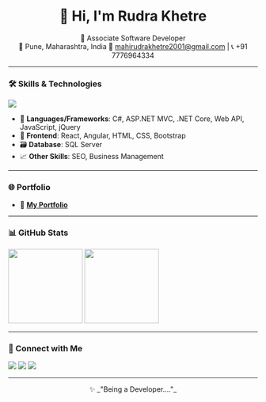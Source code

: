 <h1 align="center">👋 Hi, I'm Rudra Khetre</h1>

<p align="center"
  <img src="https://media.naukri.com/media/jphotov1/l244%253ALukcMTq72QcQE7i5UQgEbpsxwHgmbs88g1t73KTDWz9Radd4f6%252FjA4whEvkL?v=20250107160536" width="150" alt="Profile Picture" style="border-radius: 50%;" />
</p>

<p align="center">
  🚀 Associate Software Developer
  <br/>
  📍 Pune, Maharashtra, India  
  📧 <a href="mailto:mahirudrakhetre2001@gmail.com">mahirudrakhetre2001@gmail.com</a> | 📞 +91 7776964334
</p>

---

### 🛠️ Skills & Technologies

<p align="left">
<img src="https://skillicons.dev/icons?i=csharp,sqlserver,js,jquery,react,angular,html,css,bootstrap,git,github,vscode,visualstudio" />

</p>

- 🔧 **Languages/Frameworks**: C#, ASP.NET MVC, .NET Core, Web API, JavaScript, jQuery  
- 🧰 **Frontend**: React, Angular, HTML, CSS, Bootstrap  
- 🗃️ **Database**: SQL Server  
- 📈 **Other Skills**: SEO, Business Management  

---

### 🌐 Portfolio

- 🔗 [**My Portfolio**](https://rudra-khetre-resume.netlify.app/)

---

### 📊 GitHub Stats

<p align="left">
  <img src="https://github-readme-stats.vercel.app/api?username=RudraKhetre&show_icons=true&theme=github_dark" height="150" />
  <img src="https://github-readme-stats.vercel.app/api/top-langs/?username=RudraKhetre&layout=compact&theme=github_dark" height="150" />
</p>

---

### 🔗 Connect with Me

<p align="left">
  <a href="mailto:mahirudrakhetre2001@gmail.com"><img src="https://img.shields.io/badge/Gmail-D14836?style=for-the-badge&logo=gmail&logoColor=white" /></a>
  <a href="https://www.linkedin.com/in/rudra-khetre-89096921b"><img src="https://img.shields.io/badge/LinkedIn-blue?style=for-the-badge&logo=linkedin&logoColor=white" /></a>
  <a href="https://rudra-khetre-resume.netlify.app/"><img src="https://img.shields.io/badge/Portfolio-%230077B5?style=for-the-badge&logo=About.me&logoColor=white" /></a>
</p>

---

<p align="center">✨ _"Being a Developer...."_</p>
